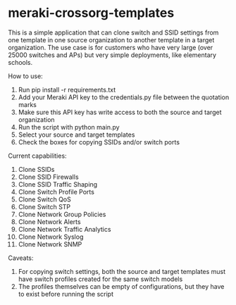 # meraki-crossorg-templates
This is a simple application that can clone switch and SSID settings from one template in one source organization to another template in a target organization. The use case is for customers who have very large (over 25000 switches and APs) but very simple deployments, like elementary schools.

How to use:
1. Run pip install -r requirements.txt
2. Add your Meraki API key to the credentials.py file between the quotation marks
3. Make sure this API key has write access to both the source and target organization
4. Run the script with python main.py
5. Select your source and target templates
6. Check the boxes for copying SSIDs and/or switch ports

Current capabilities:
1. Clone SSIDs
2. Clone SSID Firewalls
3. Clone SSID Traffic Shaping
4. Clone Switch Profile Ports
5. Clone Switch QoS
6. Clone Switch STP
7. Clone Network Group Policies
8. Clone Network Alerts
9. Clone Network Traffic Analytics
10. Clone Network Syslog
11. Clone Network SNMP

Caveats:
1. For copying switch settings, both the source and target templates must have switch profiles created for the same switch models
2. The profiles themselves can be empty of configurations, but they have to exist before running the script
